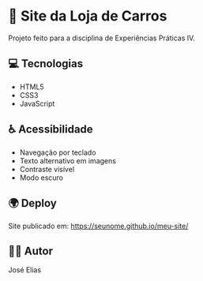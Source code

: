 # 🚗 Site da Loja de Carros

Projeto feito para a disciplina de Experiências Práticas IV.

## 💻 Tecnologias
- HTML5
- CSS3
- JavaScript

## ♿ Acessibilidade
- Navegação por teclado
- Texto alternativo em imagens
- Contraste visível
- Modo escuro

## 🌍 Deploy
Site publicado em:
https://seunome.github.io/meu-site/

## 👨‍💻 Autor
José Elias
